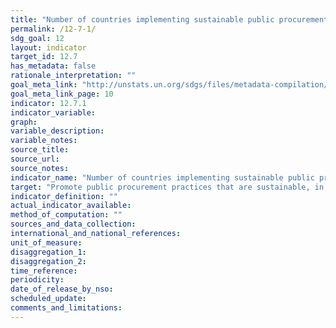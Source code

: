 ```yaml
---
title: "Number of countries implementing sustainable public procurement policies and action plans"
permalink: /12-7-1/
sdg_goal: 12
layout: indicator
target_id: 12.7
has_metadata: false
rationale_interpretation: ""
goal_meta_link: "http://unstats.un.org/sdgs/files/metadata-compilation/Metadata-Goal-12.pdf"
goal_meta_link_page: 10
indicator: 12.7.1
indicator_variable: 
graph: 
variable_description: 
variable_notes: 
source_title: 
source_url: 
source_notes: 
indicator_name: "Number of countries implementing sustainable public procurement policies and action plans"
target: "Promote public procurement practices that are sustainable, in accordance with national policies and priorities."
indicator_definition: ""
actual_indicator_available: 
method_of_computation: ""
sources_and_data_collection: 
international_and_national_references: 
unit_of_measure: 
disaggregation_1: 
disaggregation_2: 
time_reference: 
periodicity: 
date_of_release_by_nso: 
scheduled_update: 
comments_and_limitations: 
---
```



